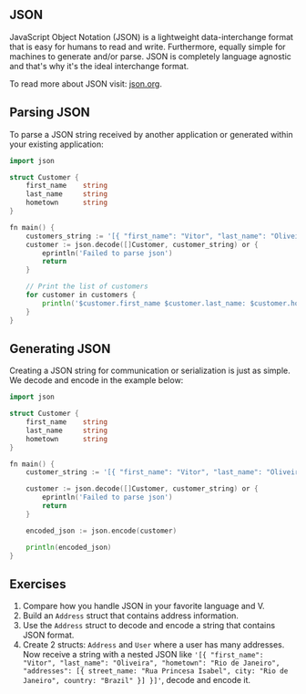 ## JSON

JavaScript Object Notation (JSON) is a lightweight data-interchange format that is easy for humans to read and write. Furthermore, equally simple for machines to generate and/or parse. JSON is completely language agnostic and that's why it's the ideal interchange format.

To read more about JSON visit: [json.org](http://json.org).

## Parsing JSON

To parse a JSON string received by another application or generated within your existing application:

```go
import json

struct Customer {
	first_name    string
	last_name     string
	hometown      string
}

fn main() {
	customers_string := '[{ "first_name": "Vitor", "last_name": "Oliveira", "hometown": "Rio de Janeiro" }, { "first_name": "Don", "last_name": "Nisnoni", "hometown": "Kupang" }]'
	customer := json.decode([]Customer, customer_string) or {
		eprintln('Failed to parse json')
		return
	}

	// Print the list of customers
	for customer in customers {
		println('$customer.first_name $customer.last_name: $customer.hometown')
	}
}
```

## Generating JSON

Creating a JSON string for communication or serialization is just as simple. We decode and encode in the example below:

```go
import json

struct Customer {
	first_name    string
	last_name     string
	hometown      string
}

fn main() {
	customer_string := '[{ "first_name": "Vitor", "last_name": "Oliveira", "hometown": "Rio de Janeiro"}]'

	customer := json.decode([]Customer, customer_string) or {
		eprintln('Failed to parse json')
		return
	}

	encoded_json := json.encode(customer)

	println(encoded_json)
}
```

## Exercises

1. Compare how you handle JSON in your favorite language and V.
2. Build an `Address` struct that contains address information.
3. Use the `Address` struct to decode and encode a string that contains JSON format.
4. Create 2 structs: `Address` and `User` where a user has many addresses. Now receive a string with a nested JSON like `'[{ "first_name": "Vitor", "last_name": "Oliveira", "hometown": "Rio de Janeiro", "addresses": [{ street_name: "Rua Princesa Isabel", city: "Rio de Janeiro", country: "Brazil" }] }]'`, decode and encode it.
